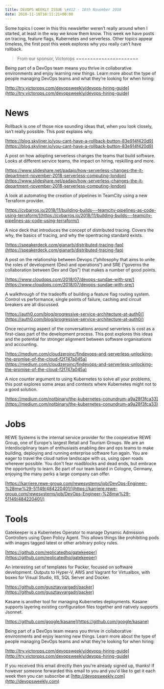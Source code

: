```yaml
---
title: DEVOPS WEEKLY ISSUE \#412 - 18th November 2018 
date: 2018-11-18T10:11:21+00:00
---
```


Some topics I cover in this this newsletter weren’t really around when I started, at least in the way we know them know. This week we have posts on tracing, feature flags, Kubernetes and serverless. Other topics appear timeless, the first post this week explores why you really can’t have rollback.


>From our sponsor, Victorops
======================

Being part of a DevOps team means you thrive in collaborative environments and enjoy learning new things. Learn more about the type of people managing DevOps teams and what they’re looking for when hiring:

[http://try.victorops.com/devopsweekly/devops-hiring-guide](http://try.victorops.com/devopsweekly/devops-hiring-guide)


News
====

Rollback is one of those nice sounding ideas that, when you look closely, isn’t really possible. This post explains why.

[https://blog.skyliner.io/you-cant-have-a-rollback-button-83e914f420d9](https://blog.skyliner.io/you-cant-have-a-rollback-button-83e914f420d9)


A post on how adopting serverless changes the teams that build software. Looks at different service teams, the impact on hiring, reskilling and more.

[https://www.slideshare.net/padajo/how-serverless-changes-the-it-department-november-2018-serverless-computing-london](https://www.slideshare.net/padajo/how-serverless-changes-the-it-department-november-2018-serverless-computing-london)


A look at automating the creation of pipelines in TeamCity using a new Terraform provider.

[https://cvbarros.io/2018/11/building-builds---teamcity-pipelines-as-code-using-terraform/](https://cvbarros.io/2018/11/building-builds---teamcity-pipelines-as-code-using-terraform/)


A nice deck that introduces the concept of distributed tracing. Covers the why, the basics of tracing, and why the opentracing standard exists.

[https://speakerdeck.com/gianarb/distributed-tracing-faq](https://speakerdeck.com/gianarb/distributed-tracing-faq)


A post on the relationship between Devops (“philosophy that aims to unite the roles of development (Dev) and operations“) and SRE (“governs the collaboration between Dev and Ops”) that makes a number of good points.

[https://www.cloudops.com/2018/07/devops-sundae-with-sre/](https://www.cloudops.com/2018/07/devops-sundae-with-sre/)


A walkthrough of the tradeoffs of building a feature flag routing system. Control vs performance, single points of failure, caching and circuit breakers are all discussed.

[https://auth0.com/blog/progressive-service-architecture-at-auth0/](https://auth0.com/blog/progressive-service-architecture-at-auth0/)


Once recurring aspect of the conversations around serverless is cost as a first-class part of the development process. This post explores this ideas and the potential for stronger alignment between software organisations and accounting.

[https://medium.com/cloudzeroinc/findevops-and-serverless-unlocking-the-promise-of-the-cloud-f2f747a045a](https://medium.com/cloudzeroinc/findevops-and-serverless-unlocking-the-promise-of-the-cloud-f2f747a045a)


A nice counter argument to using Kubernetes to solve all your problems, this post explores some areas and contexts where Kubernetes might not to a good solution.

[https://medium.com/notbinary/the-kubernetes-conundrum-a9a28f3fca33](https://medium.com/notbinary/the-kubernetes-conundrum-a9a28f3fca33)


Jobs
====

REWE Systems is the internal service provider for the cooperative REWE Group, one of Europe's largest Retail and Tourism Groups.
We are an interdisciplinary team of enthusiasts enabling dev and ops teams to make building, deploying and running enterprise software fun again. You are eager to travel the cloud native landscape with us, using open roads wherever possible. You don't fear roadblocks and dead ends, but embrace the opportunity to learn. Be part of our team based in Cologne, Germany, enjoying the many perks a large company can offer.

[https://karriere.rewe-group.com/rewesystems/job/DevOps-Engineer-%28mw%29-51149/484220401/](https://karriere.rewe-group.com/rewesystems/job/DevOps-Engineer-%28mw%29-51149/484220401/)


Tools
====

Gatekeeper is a Kubernetes Operator to manage Dynamic Admission Controllers using Open Policy Agent. This allows things like prohibiting pods with images tagged latest or other arbitrary policy rules.

[https://github.com/replicatedhq/gatekeeper](https://github.com/replicatedhq/gatekeeper)


An interesting set of templates for Packer, focused on software development. Outputs to Hyper-V, AWS and Vagrant for Virtualbox, with boxes for Visual Studio, IIS, SQL Server and Docker.

[https://github.com/gusztavvargadr/packer](https://github.com/gusztavvargadr/packer)


Kasane is another tool for managing Kubernetes deployments. Kasane supports layering existing configuration files together and natively supports Jsonnet.

[https://github.com/google/kasane](https://github.com/google/kasane)



Being part of a DevOps team means you thrive in collaborative environments and enjoy learning new things. Learn more about the type of people managing DevOps teams and what they’re looking for when hiring:

[http://try.victorops.com/devopsweekly/devops-hiring-guide](http://try.victorops.com/devopsweekly/devops-hiring-guide)



If you received this email directly then you're already signed up, thanks! If however someone forwarded this email to you and you'd like to get it each week then you can subscribe at [http://devopsweekly.com](http://devopsweekly.com)

